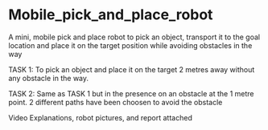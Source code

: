# Mobile_pick_and_place_robot
A mini, mobile pick and place robot to pick an object, transport it to the goal location and place it on the target position while avoiding obstacles in the way

TASK 1: To pick an object and place it on the target 2 metres away without any obstacle in the way.

TASK 2: Same as TASK 1 but in the presence on an obstacle at the 1 metre point. 2 different paths have been choosen to avoid the obstacle

Video Explanations, robot pictures, and report attached
